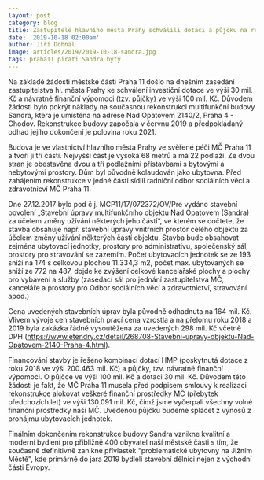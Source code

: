 ```yaml
---
layout: post
category: blog
title: Zastupitelé hlavního města Prahy schválili dotaci a půjčku na rekonstrukci budovy Sandra
date: '2019-10-18 02:00am'
author: Jiří Dohnal
image: articles/2019/2019-10-18-sandra.jpg
tags: praha11 pirati Sandra byty
---
```



Na základě žádosti městské části Praha 11 došlo na dnešním zasedání zastupitelstva hl. města Prahy ke schválení investiční dotace ve výši 30 mil. Kč a návratné finanční výpomoci (tzv. půjčky) ve výši 100 mil. Kč. Důvodem žádosti bylo pokrýt náklady na současnou rekonstrukci multifunkční budovy Sandra, která je umístěna na adrese Nad Opatovem 2140/2, Praha 4 - Chodov. Rekonstrukce budovy započala v červnu 2019 a předpokládaný odhad jejího dokončení je polovina roku 2021.

Budova je ve vlastnictví hlavního města Prahy ve svěřené péči MČ Praha 11 a tvoří ji tři části. Nejvyšší část je vysoká 68 metrů a má 22 podlaží. Ze dvou stran je obestavěna dvou a tří podlažními přístavbami s bytovými a nebytovými prostory. Dům byl původně kolaudován jako ubytovna. Před zahájením rekonstrukce v jedné části sídlil radniční odbor sociálních věcí a zdravotnicví MČ Praha 11.

Dne 27.12.2017 bylo pod č.j. MCP11/17/072372/OV/Pre vydáno stavební povolení „Stavební úpravy multifunkčního objektu Nad Opatovem (Sandra) za účelem změny užívání některých jeho částí“, ve kterém se dočtete, že stavba obsahuje např. stavební úpravy vnitřních prostor celého objektu za účelem změny užívání některých částí objektu. Stavba bude obsahovat zejména ubytovací jednotky, prostory pro administrativu, společenský sál, prostory pro stravování se zázemím. Počet ubytovacích jednotek se ze 193 sníží na 174 s celkovou plochou 11.334,3 m2, počet max. ubytovaných se sníží ze 772 na 487, dojde ke zvýšení celkové kancelářské plochy a plochy pro vybavení a služby (zasedací sál pro jednání zastupitelstva MČ, kanceláře a prostory pro Odbor sociálních věcí a zdravotnictví, stravování apod.)

Cena uvedených stavebních úprav byla původně odhadnuta na 164 mil. Kč. Vlivem vývoje cen stavebních prací cena vzrostla a na přelomu roku 2018 a 2019 byla zakázka řádně vysoutěžena za uvedených 298 mil. Kč včetně DPH (https://www.etendry.cz/detail/268708-Stavebni-upravy-objektu-Nad-Opatovem-2140-Praha-4.html).

Financování stavby je řešeno kombinací dotací HMP (poskytnutá dotace z roku 2018 ve výši 200.463 mil. Kč) a půjčky, tzv. návratné finanční výpomoci. O půjčce ve výši 100 mil. Kč a dotaci 30 mil. Kč. Důvodem této žádosti je fakt, že MČ Praha 11 musela před podpisem smlouvy k realizaci rekonstrukce alokovat veškeré finanční prostředky MČ (přebytek předchozích let) ve výši 130.091 mil. Kč, čímž jsme vyčerpali všechny volné finanční prostředky naší MČ. Uvedenou půjčku budeme splácet z výnosů z pronájmu ubytovacích jednotek.

Finálním dokončením rekonstrukce budovy Sandra vznikne kvalitní a moderní bydlení pro přibližně 400 obyvatel naší městské části s tím, že současně definitivně zanikne přívlastek "problematické ubytovny na Jižním Městě", kde primárně do jara 2019 bydleli stavební dělníci nejen z východní části Evropy.
